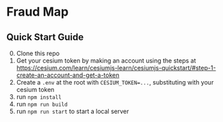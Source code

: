 # Fraud Map

## Quick Start Guide
0. Clone this repo
1. Get your cesium token by making an account using the steps at https://cesium.com/learn/cesiumjs-learn/cesiumjs-quickstart/#step-1-create-an-account-and-get-a-token
2. Create a `.env` at the root with `CESIUM_TOKEN=...`, substituting with your cesium token
3. run `npm install`
4. run `npm run build` 
5. run `npm run start` to start a local server
